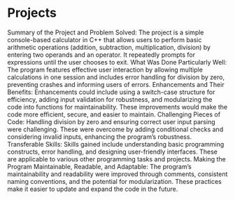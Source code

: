 # Projects
Summary of the Project and Problem Solved:
The project is a simple console-based calculator in C++ that allows users to perform basic arithmetic operations (addition, subtraction, multiplication, division) by entering two operands and an operator. It repeatedly prompts for expressions until the user chooses to exit.
What Was Done Particularly Well:
The program features effective user interaction by allowing multiple calculations in one session and includes error handling for division by zero, preventing crashes and informing users of errors.
Enhancements and Their Benefits:
Enhancements could include using a switch-case structure for efficiency, adding input validation for robustness, and modularizing the code into functions for maintainability. These improvements would make the code more efficient, secure, and easier to maintain.
Challenging Pieces of Code:
Handling division by zero and ensuring correct user input parsing were challenging. These were overcome by adding conditional checks and considering invalid inputs, enhancing the program’s robustness.
Transferable Skills:
Skills gained include understanding basic programming constructs, error handling, and designing user-friendly interfaces. These are applicable to various other programming tasks and projects.
Making the Program Maintainable, Readable, and Adaptable:
The program’s maintainability and readability were improved through comments, consistent naming conventions, and the potential for modularization. These practices make it easier to update and expand the code in the future.

